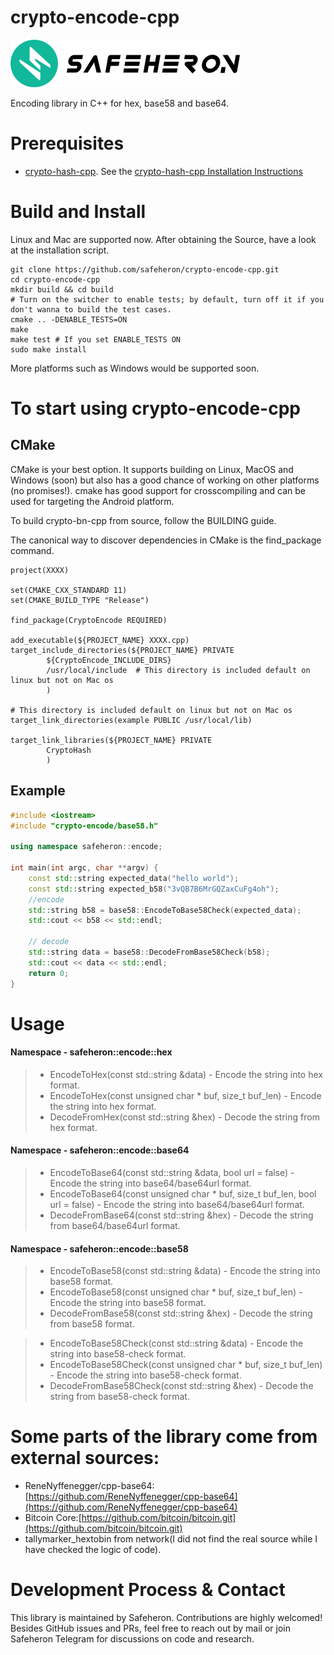 # crypto-encode-cpp

![img](doc/logo.png)

Encoding library in C++ for hex, base58 and base64.

# Prerequisites

- [crypto-hash-cpp](https://github.com/safeheron/crypto-hash-cpp.git). See the [crypto-hash-cpp Installation Instructions](https://github.com/safeheron/crypto-hash-cpp/blob/main/README.md#build-and-install)
 
# Build and Install

Linux and Mac are supported now.  After obtaining the Source, have a look at the installation script.

```shell
git clone https://github.com/safeheron/crypto-encode-cpp.git
cd crypto-encode-cpp
mkdir build && cd build
# Turn on the switcher to enable tests; by default, turn off it if you don't wanna to build the test cases.
cmake .. -DENABLE_TESTS=ON
make
make test # If you set ENABLE_TESTS ON
sudo make install
```

More platforms such as Windows would be supported soon.


# To start using crypto-encode-cpp

## CMake

CMake is your best option. It supports building on Linux, MacOS and Windows (soon) but also has a good chance of working on other platforms (no promises!). cmake has good support for crosscompiling and can be used for targeting the Android platform.

To build crypto-bn-cpp from source, follow the BUILDING guide.

The canonical way to discover dependencies in CMake is the find_package command.

```shell
project(XXXX)

set(CMAKE_CXX_STANDARD 11)
set(CMAKE_BUILD_TYPE "Release")

find_package(CryptoEncode REQUIRED)

add_executable(${PROJECT_NAME} XXXX.cpp)
target_include_directories(${PROJECT_NAME} PRIVATE
        ${CryptoEncode_INCLUDE_DIRS}
        /usr/local/include  # This directory is included default on linux but not on Mac os
        )

# This directory is included default on linux but not on Mac os
target_link_directories(example PUBLIC /usr/local/lib)

target_link_libraries(${PROJECT_NAME} PRIVATE
        CryptoHash
        )
```

## Example

```c++
#include <iostream>
#include "crypto-encode/base58.h"

using namespace safeheron::encode;

int main(int argc, char **argv) {
    const std::string expected_data("hello world");
    const std::string expected_b58("3vQB7B6MrGQZaxCuFg4oh");
    //encode
    std::string b58 = base58::EncodeToBase58Check(expected_data);
    std::cout << b58 << std::endl;

    // decode
    std::string data = base58::DecodeFromBase58Check(b58);
    std::cout << data << std::endl;
    return 0;
}
```

# Usage

#### Namespace - safeheron::encode::hex
>- EncodeToHex(const std::string &data) - Encode the string into hex format.
>- EncodeToHex(const unsigned char * buf, size_t buf_len) - Encode the string into hex format.
>- DecodeFromHex(const std::string &hex) - Decode the string from hex format.
 
#### Namespace - safeheron::encode::base64
>- EncodeToBase64(const std::string &data, bool url = false) - Encode the string into base64/base64url format.
>- EncodeToBase64(const unsigned char * buf, size_t buf_len, bool url = false) - Encode the string into base64/base64url format.
>- DecodeFromBase64(const std::string &hex) - Decode the string from base64/base64url format.

#### Namespace - safeheron::encode::base58
>- EncodeToBase58(const std::string &data) - Encode the string into base58 format.
>- EncodeToBase58(const unsigned char * buf, size_t buf_len) - Encode the string into base58 format.
>- DecodeFromBase58(const std::string &hex) - Decode the string from base58 format.

>- EncodeToBase58Check(const std::string &data) - Encode the string into base58-check format.
>- EncodeToBase58Check(const unsigned char * buf, size_t buf_len) - Encode the string into base58-check format.
>- DecodeFromBase58Check(const std::string &hex) - Decode the string from base58-check format.
 
# Some parts of the library come from external sources:
- ReneNyffenegger/cpp-base64: [https://github.com/ReneNyffenegger/cpp-base64](https://github.com/ReneNyffenegger/cpp-base64)
- Bitcoin Core:[https://github.com/bitcoin/bitcoin.git](https://github.com/bitcoin/bitcoin.git)
- tallymarker_hextobin from network(I did not find the real source while I have checked the logic of code).
 
# Development Process & Contact
This library is maintained by Safeheron. Contributions are highly welcomed! Besides GitHub issues and PRs, feel free to reach out by mail or join Safeheron Telegram for discussions on code and research.
